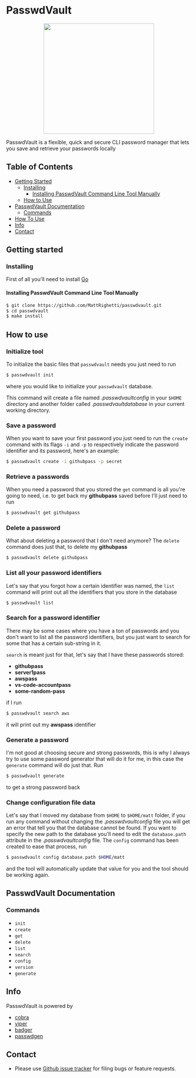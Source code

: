 # PasswdVault

<p align="center">
    <img src="https://www.flaticon.com/svg/static/icons/svg/3039/3039427.svg" height="300px">
</p>

PasswdVault is a flexible, quick and secure CLI password manager that lets you save and retrieve your passwords locally

## Table of Contents
  * [Getting Started](#getting-started)
    + [Installing](#installing)
      - [Installing PasswdVault Command Line Tool Manually](#installing-passwdvault-command-line-tool-manually)
    + [How to Use](#how-to-use)
  * [PasswdVault Documentation](#passwd-documentation)
    + [Commands](#commands)
  * [How To Use](#how-to-use)
  * [Info](#info)
  * [Contact](#contact)

## Getting started
### Installing
First of all you'll need to install [Go](https://golang.org)

#### Installing PasswdVault Command Line Tool Manually
```sh
$ git clone https://github.com/MattRighetti/passwdvault.git
$ cd passwdvault
$ make install
```

## How to use
### Initialize tool
To initialize the basic files that `passwdvault` needs you just need to run
```sh
$ passwdvault init
```
where you would like to initialize your `passwdvault` database.

This command will create a file named _.passwdvaultconfig_ in your `$HOME` directory and another folder called _.passwdvaultdatabase_ in your current working directory.

### Save a password
When you want to save your first password you just need to run the `create` command with its flags `-i` and `-p` to respectively indicate the password identifier and its password, here's an example:

```sh
$ passwdvault create -i githubpass -p secret
```

### Retrieve a passwords
When you need a password that you stored the `get` command is all you're going to need, i.e. to get back my **githubpass** saved before I'll just need to run
```sh
$ passwdvault get githubpass
```

### Delete a password
What about deleting a password that I don't need anymore? The `delete` command does just that, to delete my **githubpass**
```sh
$ passwdvault delete githubpass
```

### List all your password identifiers
Let's say that you forgot how a certain identifier was named, the `list` command will print out all the identifiers that you store in the database
```sh
$ passwdvault list
```

### Search for a password identifier
There may be some cases where you have a ton of passwords and you don't want to list all the password identifiers, but you just want to search for some that has a certain sub-string in it.

`search` is meant just for that, let's say that I have these passwords stored: 
- **githubpass**
- **server1pass**
- **awspass**
- **vs-code-accountpass**
- **some-random-pass** 

if I run
```sh
$ passwdvault search aws
```
it will print out my **awspass** identifier

### Generate a password
I'm not good at choosing secure and strong passwords, this is why I always try to use some password generator that will do it for me, in this case the `generate` command will do just that. Run
```sh
$ passwdvault generate
```
to get a strong password back

### Change configuration file data
Let's say that I moved my database from `$HOME` to `$HOME/matt` folder, if you run any command without changing the _.passwdvaultconfig_ file you will get an error that tell you that the database cannot be found. If you want to specify the new path to the database you'll need to edit the `database.path` attribute in the _.passwdvaultconfig_ file.
The `config` command has been created to ease that process, run
```sh
$ passwdvault config database.path $HOME/matt
```
and the tool will automatically update that value for you and the tool should be working again.

## PasswdVault Documentation
### Commands
- `init`
- `create`
- `get`
- `delete`
- `list`
- `search`
- `config`
- `version`
- `generate`

## Info
PasswdVault is powered by
- [cobra](https://github.com/spf13/cobra)
- [viper](https://github.com/spf13/viper)
- [badger](https://github.com/dgraph-io/badger)
- [passwdgen](https://github.com/MattRighetti/passwdgen)

## Contact
- Please use [Github issue tracker](https://github.com/MattRighetti/passwdvault/issues) for filing bugs or feature requests.
